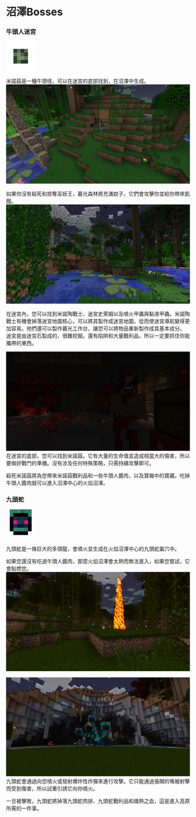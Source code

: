# 沼澤Bosses

### 牛頭人迷宮

![這是魔法地圖上米諾菇迷宮的樣子](labyrinthmap.png)

米諾菇是一種牛頭怪，可以在迷宮的底部找到，在沼澤中生成。
![](labyrinth_exterior.png)

如果你沒有殺死和掠奪巫妖王，暮光森林將充滿蚊子，它們會攻擊你並給你帶來飢餓。
![](swamp_locked.png)

在迷宮內，您可以找到米諾陶戰士、迷宮史萊姆以及噴火甲蟲與黏液甲蟲。米諾陶戰士有機會掉落迷宮地圖核心，可以將其製作成迷宮地圖，從而使迷宮導航變得更加容易。他們還可以製作暮光工作台，讓您可以將物品重新製作成其基本成分。
迷宮是由迷宮石製成的，很難挖掘。還有陷阱和大量戰利品，所以一定要抓住你能攜帶的東西。

![](minoshroom.png)
在迷宮的底部，您可以找到米諾菇。它有大量的生命值並造成相當大的傷害，所以要做好戰鬥的準備。沒有涉及任何特殊策略，只需持續攻擊即可。

殺死米諾菇將為您帶來米諾菇戰利品和一些牛頭人醬肉，以及寶箱中的寶藏。吃掉牛頭人醬肉就可以進入沼澤中心的火焰沼澤。


### 九頭蛇

![這就是九頭蛇在魔法地圖上的樣子](hydramap.png)

九頭蛇是一條巨大的多頭龍，會噴火並生成在火焰沼澤中心的九頭蛇巢穴中。

如果您還沒有吃過牛頭人醬肉，那麼火焰沼澤會太熱而無法進入，如果您嘗試，它會點燃您。
![](fire_swamp_locked.png)

![](hydra.png)
九頭蛇會通過向您噴火或發射爆炸性炸彈來進行攻擊。它只能通過張開的嘴被射擊而受到傷害，所以試著引誘它向你噴火。

一旦被擊敗，九頭蛇將掉落九頭蛇肉排、九頭蛇戰利品和熾熱之血，這是進入高原所需的一件事。
